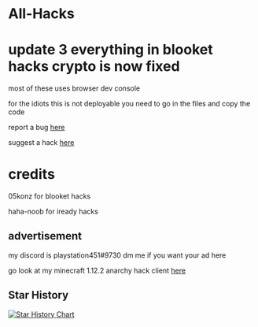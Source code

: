 # All-Hacks
# update 3 everything in blooket hacks crypto is now fixed

most of these uses browser dev console

for the idiots this is not deployable you need to go in the files and copy the code

report a bug  [here](https://github.com/playstation452/All-Hacks/milestone/1)

suggest a hack  [here](https://github.com/playstation452/All-Hacks/milestone/2)

# credits

05konz for blooket hacks

haha-noob for iready hacks

## advertisement

my discord is playstation451#9730 dm me if you want your ad here

go look at my minecraft 1.12.2 anarchy hack client  [here](https://github.com/wdnc-mc-client/WDNC-Client)

## Star History

<a href="https://star-history.com/#playstation452/All-Hacks&Date">
  <picture>
    <source media="(prefers-color-scheme: dark)" srcset="https://api.star-history.com/svg?repos=playstation452/All-Hacks&type=Date&theme=dark" />
    <source media="(prefers-color-scheme: light)" srcset="https://api.star-history.com/svg?repos=playstation452/All-Hacks&type=Date" />
    <img alt="Star History Chart" src="https://api.star-history.com/svg?repos=playstation452/All-Hacks&type=Date" />
  </picture>
</a>



